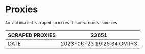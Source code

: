 # Proxies
    An automated scraped proxies from various sources

| SCRAPED PROXIES | 23651            |
|-----------------|---------------------------|
| DATE            | 2023-06-23 19:25:34 GMT+3          |
